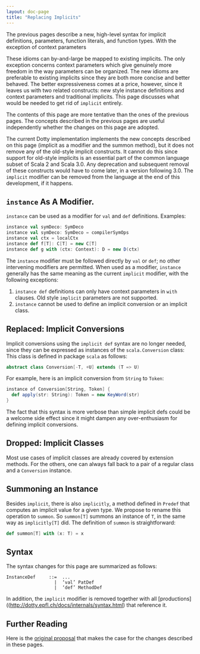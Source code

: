 ```yaml
---
layout: doc-page
title: "Replacing Implicits"
---
```


The previous pages describe a new, high-level syntax for implicit definitions, parameters, function literals, and function types. With the exception of context parameters

These idioms can by-and-large be mapped to existing implicits. The only exception concerns context parameters which give genuinely more freedom in the way parameters can be organized. The new idioms are preferable to existing implicits since they are both more concise and better behaved. The better expressiveness comes at a price, however, since it leaves us with two related constructs: new style instance definitions and context parameters and traditional implicits. This page discusses what would be needed to get rid of `implicit` entirely.

The contents of this page are more tentative than the ones of the previous pages. The concepts described in the previous pages are useful independently whether the changes on this page are adopted.

The current Dotty implementation implements the new concepts described on this page (implicit as a modifier and the summon method), but it does not remove any of the old-style implicit constructs. It cannot do this since support
for old-style implicits is an essential part of the common language subset of Scala 2 and Scala 3.0. Any deprecation and subsequent removal of these constructs would have to come later, in a version following 3.0. The `implicit` modifier can be removed from the language at the end of this development, if it happens.

## `instance` As A Modifier.

`instance` can be used as a modifier for `val` and `def` definitions. Examples:
```scala
instance val symDeco: SymDeco
instance val symDeco: SymDeco = compilerSymOps
instance val ctx = localCtx
instance def f[T]: C[T] = new C[T]
instance def g with (ctx: Context): D = new D(ctx)
```
The `instance` modifier must be followed directly by `val` or `def`; no other intervening modifiers are permitted.
When used as a modifier, `instance` generally has the same meaning as the current `implicit` modifier, with the following exceptions:

 1. `instance def` definitions can only have context parameters in `with` clauses. Old style `implicit` parameters are not supported.
 2. `instance` cannot be used to define an implicit conversion or an implicit class.


## Replaced: Implicit Conversions

Implicit conversions using the `implicit def` syntax are no longer needed, since they
can be expressed as instances of the `scala.Conversion` class: This class is defined in package `scala` as follows:
```scala
abstract class Conversion[-T, +U] extends (T => U)
```
For example, here is an implicit conversion from `String` to `Token`:
```scala
instance of Conversion[String, Token] {
  def apply(str: String): Token = new KeyWord(str)
}
```
The fact that this syntax is more verbose than simple implicit defs could be a welcome side effect since it might dampen any over-enthusiasm for defining implicit conversions.

## Dropped: Implicit Classes

Most use cases of implicit classes are already covered by extension methods. For the others, one can always fall back to a pair of a regular class and a `Conversion` instance.

## Summoning an Instance

Besides `implicit`, there is also `implicitly`, a method defined in `Predef` that computes an implicit value for a given type. We propose to rename this operation to `summon`. So `summon[T]` summons an instance of `T`, in the same way as `implicitly[T]` did. The definition of `summon` is straightforward:
```scala
def summon[T] with (x: T) = x
```

## Syntax

The syntax changes for this page are summarized as follows:
```
InstanceDef     ::=  ...
                  |  ‘val’ PatDef
                  |  ‘def’ MethodDef
```
In addition, the `implicit` modifier is removed together with all [productions]((http://dotty.epfl.ch/docs/internals/syntax.html) that reference it.

## Further Reading

Here is the [original proposal](./discussion/motivation.html) that makes the case for the changes described in these pages.
